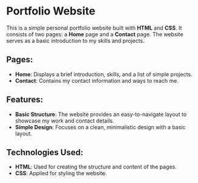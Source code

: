 # Portfolio Website

This is a simple personal portfolio website built with **HTML** and **CSS**. It consists of two pages: a **Home** page and a **Contact** page. The website serves as a basic introduction to my skills and projects.

## Pages:
- **Home**: Displays a brief introduction, skills, and a list of simple projects.
- **Contact**: Contains my contact information and ways to reach me.

## Features:
- **Basic Structure**: The website provides an easy-to-navigate layout to showcase my work and contact details.
- **Simple Design**: Focuses on a clean, minimalistic design with a basic layout.

## Technologies Used:
- **HTML**: Used for creating the structure and content of the pages.
- **CSS**: Applied for styling the website.
